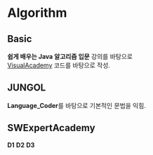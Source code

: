 # Algorithm

## Basic
**쉽게 배우는 Java 알고리즘 입문** 강의를 바탕으로  
[VisualAcademy](https://github.com/VisualAcademy) 코드를 바탕으로 작성.

## JUNGOL
**Language_Coder**를 바탕으로 기본적인 문법을 익힘.

## SWExpertAcademy
**D1**
**D2**
**D3**
